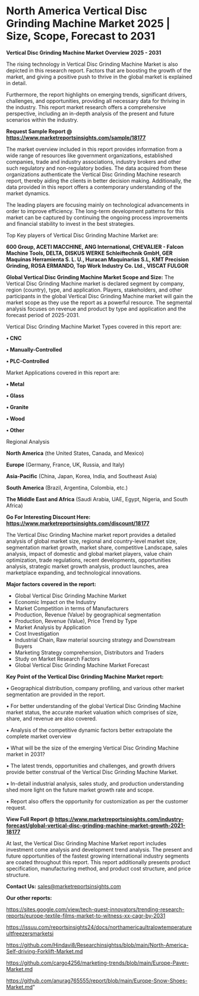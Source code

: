 # North America Vertical Disc Grinding Machine Market 2025 | Size, Scope, Forecast to 2031

<Strong> Vertical Disc Grinding Machine Market Overview 2025 - 2031</strong>

The rising technology in Vertical Disc Grinding Machine Market is also depicted in this research report. Factors that are boosting the growth of the market, and giving a positive push to thrive in the global market is explained in detail.

Furthermore, the report highlights on emerging trends, significant drivers, challenges, and opportunities, providing all necessary data for thriving in the industry. This report market research offers a comprehensive perspective, including an in-depth analysis of the present and future scenarios within the industry.

<strong>Request Sample Report @ <a href=https://www.marketreportsinsights.com/sample/18177>https://www.marketreportsinsights.com/sample/18177</a></strong>

The market overview included in this report provides information from a wide range of resources like government organizations, established companies, trade and industry associations, industry brokers and other such regulatory and non-regulatory bodies. The data acquired from these organizations authenticate the Vertical Disc Grinding Machine research report, thereby aiding the clients in better decision making. Additionally, the data provided in this report offers a contemporary understanding of the market dynamics.

The leading players are focusing mainly on technological advancements in order to improve efficiency. The long-term development patterns for this market can be captured by continuing the ongoing process improvements and financial stability to invest in the best strategies.

Top Key players of Vertical Disc Grinding Machine Market are:

<strong>600 Group, ACETI MACCHINE, ANG International, CHEVALIER - Falcon Machine Tools, DELTA, DISKUS WERKE Schleiftechnik GmbH, GER Maquinas Herramienta S. L. U., Huracan Maquinarias S.L, KMT Precision Grinding, ROSA ERMANDO, Top Work Industry Co. Ltd., VISCAT FULGOR</strong>

<strong><b>Global Vertical Disc Grinding Machine Market Scope and Size:</b></strong>
The Vertical Disc Grinding Machine market is declared segment by company, region (country), type, and application. Players, stakeholders, and other participants in the global Vertical Disc Grinding Machine market will gain the market scope as they use the report as a powerful resource. The segmental analysis focuses on revenue and product by type and application and the forecast period of 2025-2031.

Vertical Disc Grinding Machine Market Types covered in this report are:

<strong>• CNC

• Manually-Controlled

• PLC-Controlled</strong>

Market Applications covered in this report are:

<strong>• Metal

• Glass

• Granite

• Wood

• Other</strong> 

Regional Analysis

<strong>North America</strong> (the United States, Canada, and Mexico)

<strong>Europe</strong> (Germany, France, UK, Russia, and Italy)

<strong>Asia-Pacific</strong> (China, Japan, Korea, India, and Southeast Asia)

<strong>South America</strong> (Brazil, Argentina, Colombia, etc.)

<strong>The Middle East and Africa</strong> (Saudi Arabia, UAE, Egypt, Nigeria, and South Africa)

<strong>Go For Interesting Discount Here: <a href=https://www.marketreportsinsights.com/discount/18177>https://www.marketreportsinsights.com/discount/18177</a></strong>

The Vertical Disc Grinding Machine market report provides a detailed analysis of global market size, regional and country-level market size, segmentation market growth, market share, competitive Landscape, sales analysis, impact of domestic and global market players, value chain optimization, trade regulations, recent developments, opportunities analysis, strategic market growth analysis, product launches, area marketplace expanding, and technological innovations.

<strong><b>Major factors covered in the report:</b></strong>
<ul>
  <li>Global Vertical Disc Grinding Machine Market </li>
  <li>Economic Impact on the Industry</li>
  <li>Market Competition in terms of Manufacturers</li>
  <li>Production, Revenue (Value) by geographical segmentation</li>
  <li>Production, Revenue (Value), Price Trend by Type</li>
  <li>Market Analysis by Application</li>
  <li>Cost Investigation</li>
  <li>Industrial Chain, Raw material sourcing strategy and Downstream Buyers</li>
  <li>Marketing Strategy comprehension, Distributors and Traders</li>
  <li>Study on Market Research Factors</li>
  <li>Global Vertical Disc Grinding Machine Market Forecast</li>
</ul>

<strong><b>Key Point of the Vertical Disc Grinding Machine Market report:</b></strong>

• Geographical distribution, company profiling, and various other market segmentation are provided in the report.

• For better understanding of the global Vertical Disc Grinding Machine market status, the accurate market valuation which comprises of size, share, and revenue are also covered.

• Analysis of the competitive dynamic factors better extrapolate the complete market overview

• What will be the size of the emerging Vertical Disc Grinding Machine market in 2031?

• The latest trends, opportunities and challenges, and growth drivers provide better construal of the Vertical Disc Grinding Machine Market.

• In-detail industrial analysis, sales study, and production understanding shed more light on the future market growth rate and scope.

• Report also offers the opportunity for customization as per the customer request.

<strong><b>View Full Report @ <a href=https://www.marketreportsinsights.com/industry-forecast/global-vertical-disc-grinding-machine-market-growth-2021-18177>https://www.marketreportsinsights.com/industry-forecast/global-vertical-disc-grinding-machine-market-growth-2021-18177</a></b></strong>


At last, the Vertical Disc Grinding Machine Market report includes investment come analysis and development trend analysis. The present and future opportunities of the fastest growing international industry segments are coated throughout this report. This report additionally presents product specification, manufacturing method, and product cost structure, and price structure.

<strong>Contact Us:</strong>
sales@marketreportsinsights.com

<strong>Our other reports:</strong>

<a href=https://sites.google.com/view/tech-quest-innovators/trending-research-reports/europe-textile-films-market-to-witness-xx-cagr-by-2031>https://sites.google.com/view/tech-quest-innovators/trending-research-reports/europe-textile-films-market-to-witness-xx-cagr-by-2031</a>

<a href=https://issuu.com/reportsinsights24/docs/northamericaultralowtemperatureultfreezersmarketsi>https://issuu.com/reportsinsights24/docs/northamericaultralowtemperatureultfreezersmarketsi</a>

<a href=https://github.com/Hindavi8/Researchinsightss/blob/main/North-America-Self-driving-Forklift-Market.md>https://github.com/Hindavi8/Researchinsightss/blob/main/North-America-Self-driving-Forklift-Market.md</a>

<a href=https://github.com/cargo4256/marketing-trends/blob/main/Europe-Paver-Market.md>https://github.com/cargo4256/marketing-trends/blob/main/Europe-Paver-Market.md</a>

<a href=https://github.com/anurag765555/report/blob/main/Europe-Snow-Shoes-Market.md>https://github.com/anurag765555/report/blob/main/Europe-Snow-Shoes-Market.md</a>"
